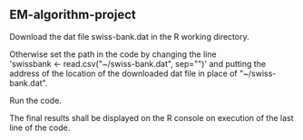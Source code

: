 ##  EM-algorithm-project
Download the dat file swiss-bank.dat in the R working directory.

Otherwise set the path in the code by changing the line\
'swissbank <- read.csv(\"~/swiss-bank.dat", sep="")\'
and putting the address of the location of the downloaded dat file in place of \"~/swiss-bank.dat".

Run the code.

The final results shall be displayed on the R console on execution of the last line of the code.

